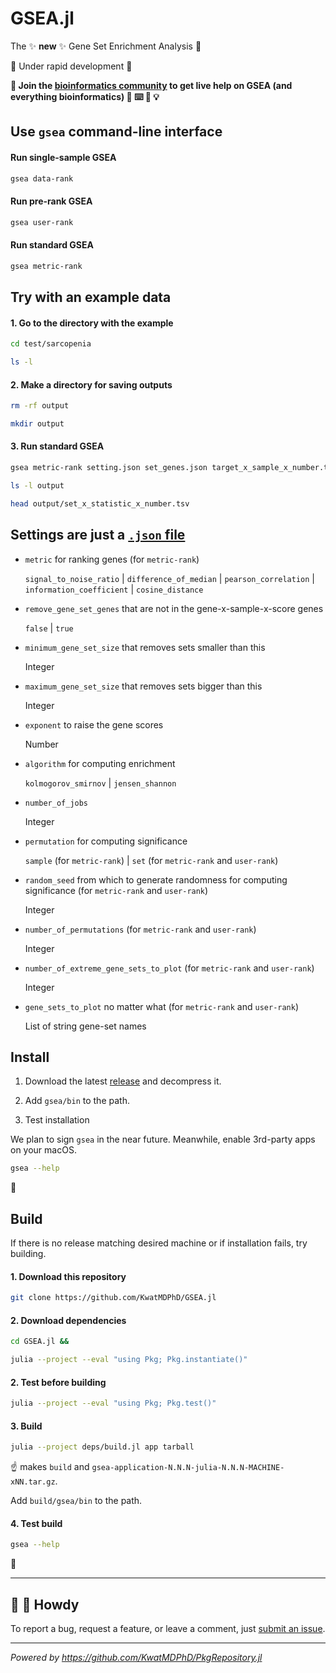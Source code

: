 # GSEA.jl

The :sparkles: **new** :sparkles: Gene Set Enrichment Analysis :dna:

:construction: Under rapid development :construction:

**:information_desk_person: Join the [bioinformatics community](https://discord.gg/tKh7fguMrD) to get live help on GSEA (and everything bioinformatics) :circus_tent: :keyboard: :beginner: :bulb:**

## Use `gsea` command-line interface

#### Run single-sample GSEA

```bash
gsea data-rank
```

#### Run pre-rank GSEA

```bash
gsea user-rank
```

#### Run standard GSEA

```bash
gsea metric-rank
```

## Try with an example data

#### 1. Go to the directory with the example

```bash
cd test/sarcopenia

ls -l
```

#### 2. Make a directory for saving outputs

```bash
rm -rf output

mkdir output
```

#### 3. Run standard GSEA

```bash
gsea metric-rank setting.json set_genes.json target_x_sample_x_number.tsv gene_x_sample_x_score.tsv output

ls -l output

head output/set_x_statistic_x_number.tsv
```

## Settings are just a [`.json` file](setting.json)

- `metric` for ranking genes (for `metric-rank`)

  `signal_to_noise_ratio` | `difference_of_median` | `pearson_correlation` | `information_coefficient` | `cosine_distance`

- `remove_gene_set_genes` that are not in the gene-x-sample-x-score genes

  `false` | `true`

- `minimum_gene_set_size` that removes sets smaller than this

  Integer

- `maximum_gene_set_size` that removes sets bigger than this

  Integer

- `exponent` to raise the gene scores

  Number

- `algorithm` for computing enrichment

  `kolmogorov_smirnov` | `jensen_shannon`

- `number_of_jobs`

  Integer

- `permutation` for computing significance

  `sample` (for `metric-rank`) | `set` (for `metric-rank` and `user-rank`)

- `random_seed` from which to generate randomness for computing significance (for `metric-rank` and `user-rank`)

  Integer

- `number_of_permutations` (for `metric-rank` and `user-rank`)

  Integer

- `number_of_extreme_gene_sets_to_plot` (for `metric-rank` and `user-rank`)

  Integer

- `gene_sets_to_plot` no matter what (for `metric-rank` and `user-rank`)

  List of string gene-set names

## Install

1. Download the latest [release](https://github.com/KwatMDPhD/GSEA.jl/releases/latest) and decompress it.

2. Add `gsea/bin` to the path.

3. Test installation

We plan to sign `gsea` in the near future. Meanwhile, enable 3rd-party apps on your macOS.

```bash
gsea --help
```

:tada:

## Build

If there is no release matching desired machine or if installation fails, try building.

#### 1. Download this repository

```bash
git clone https://github.com/KwatMDPhD/GSEA.jl
```

#### 2. Download dependencies

```bash
cd GSEA.jl &&

julia --project --eval "using Pkg; Pkg.instantiate()"
```

#### 2. Test before building

```bash
julia --project --eval "using Pkg; Pkg.test()"
```

#### 3. Build

```bash
julia --project deps/build.jl app tarball
```

:point_up: makes `build` and `gsea-application-N.N.N-julia-N.N.N-MACHINE-xNN.tar.gz`.

Add `build/gsea/bin` to the path.

#### 4. Test build

```bash
gsea --help
```

:tada:

---

## :wave: :cowboy_hat_face: Howdy

To report a bug, request a feature, or leave a comment, just [submit an issue](https://github.com/KwatMDPhD/GSEA.jl/issues/new/choose).

---

_Powered by https://github.com/KwatMDPhD/PkgRepository.jl_
